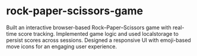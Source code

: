 # rock-paper-scissors-game
Built an interactive browser-based Rock–Paper–Scissors game with real-time score tracking.   Implemented game logic and used localstorage to persist scores across sessions.   Designed a responsive UI with emoji-based move icons for an engaging user experience.
